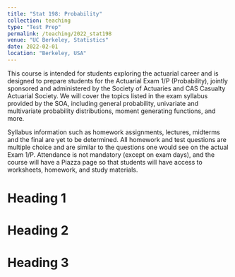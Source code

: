 ```yaml
---
title: "Stat 198: Probability"
collection: teaching
type: "Test Prep"
permalink: /teaching/2022_stat198
venue: "UC Berkeley, Statistics"
date: 2022-02-01
location: "Berkeley, USA"
---
```


This course is intended for students exploring the actuarial career and is designed to prepare students for the Actuarial Exam 1/P (Probability), jointly sponsored and administered by the Society of Actuaries and CAS Casualty Actuarial Society. We will cover the topics listed in the exam syllabus provided by the SOA, including general probability, univariate and multivariate probability distributions, moment generating functions, and more.

Syllabus information such as homework assignments, lectures, midterms and the final are yet to be determined. All homework and test questions are multiple choice and are similar to the questions one would see on the actual Exam 1/P. Attendance is not mandatory (except on exam days), and the course will have a Piazza page so that students will have access to worksheets, homework, and study materials.

Heading 1
======

Heading 2
======

Heading 3
======

```python

```
